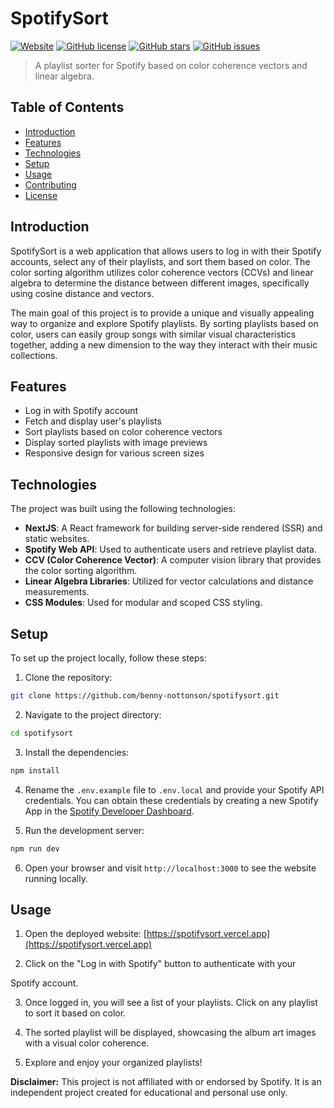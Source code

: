 # SpotifySort

[![Website](https://img.shields.io/website?label=Check%20it%20out&style=flat-square&url=https%3A%2F%2Fspotifysort.vercel.app)](https://spotifysort.vercel.app)
[![GitHub license](https://img.shields.io/github/license/benny-nottonson/spotifysort?style=flat-square)](https://github.com/benny-nottonson/spotifysort/blob/master/LICENSE)
[![GitHub stars](https://img.shields.io/github/stars/benny-nottonson/spotifysort?style=flat-square)](https://github.com/benny-nottonson/spotifysort/stargazers)
[![GitHub issues](https://img.shields.io/github/issues/benny-nottonson/spotifysort?style=flat-square)](https://github.com/benny-nottonson/spotifysort/issues)

> A playlist sorter for Spotify based on color coherence vectors and linear algebra.

## Table of Contents

- [Introduction](#introduction)
- [Features](#features)
- [Technologies](#technologies)
- [Setup](#setup)
- [Usage](#usage)
- [Contributing](#contributing)
- [License](#license)

## Introduction

SpotifySort is a web application that allows users to log in with their Spotify accounts, select any of their playlists, and sort them based on color. The color sorting algorithm utilizes color coherence vectors (CCVs) and linear algebra to determine the distance between different images, specifically using cosine distance and vectors.

The main goal of this project is to provide a unique and visually appealing way to organize and explore Spotify playlists. By sorting playlists based on color, users can easily group songs with similar visual characteristics together, adding a new dimension to the way they interact with their music collections.

## Features

- Log in with Spotify account
- Fetch and display user's playlists
- Sort playlists based on color coherence vectors
- Display sorted playlists with image previews
- Responsive design for various screen sizes

## Technologies

The project was built using the following technologies:

- **NextJS**: A React framework for building server-side rendered (SSR) and static websites.
- **Spotify Web API**: Used to authenticate users and retrieve playlist data.
- **CCV (Color Coherence Vector)**: A computer vision library that provides the color sorting algorithm.
- **Linear Algebra Libraries**: Utilized for vector calculations and distance measurements.
- **CSS Modules**: Used for modular and scoped CSS styling.

## Setup

To set up the project locally, follow these steps:

1. Clone the repository:

```bash
git clone https://github.com/benny-nottonson/spotifysort.git
```

2. Navigate to the project directory:

```bash
cd spotifysort
```

3. Install the dependencies:

```bash
npm install
```

4. Rename the `.env.example` file to `.env.local` and provide your Spotify API credentials. You can obtain these credentials by creating a new Spotify App in the [Spotify Developer Dashboard](https://developer.spotify.com/dashboard).

5. Run the development server:

```bash
npm run dev
```

6. Open your browser and visit `http://localhost:3000` to see the website running locally.

## Usage

1. Open the deployed website: [https://spotifysort.vercel.app](https://spotifysort.vercel.app)

2. Click on the "Log in with Spotify" button to authenticate with your

 Spotify account.

3. Once logged in, you will see a list of your playlists. Click on any playlist to sort it based on color.

4. The sorted playlist will be displayed, showcasing the album art images with a visual color coherence.

5. Explore and enjoy your organized playlists!

**Disclaimer:** This project is not affiliated with or endorsed by Spotify. It is an independent project created for educational and personal use only.
